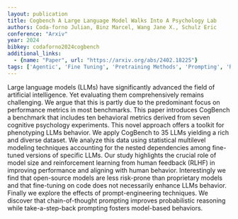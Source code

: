 ```yaml
---
layout: publication
title: Cogbench A Large Language Model Walks Into A Psychology Lab
authors: Coda-forno Julian, Binz Marcel, Wang Jane X., Schulz Eric
conference: "Arxiv"
year: 2024
bibkey: codaforno2024cogbench
additional_links:
  - {name: "Paper", url: "https://arxiv.org/abs/2402.18225"}
tags: ['Agentic', 'Fine Tuning', 'Pretraining Methods', 'Prompting', 'Reinforcement Learning', 'Training Techniques']
---
```

Large language models (LLMs) have significantly advanced the field of artificial intelligence. Yet evaluating them comprehensively remains challenging. We argue that this is partly due to the predominant focus on performance metrics in most benchmarks. This paper introduces CogBench a benchmark that includes ten behavioral metrics derived from seven cognitive psychology experiments. This novel approach offers a toolkit for phenotyping LLMs behavior. We apply CogBench to 35 LLMs yielding a rich and diverse dataset. We analyze this data using statistical multilevel modeling techniques accounting for the nested dependencies among fine-tuned versions of specific LLMs. Our study highlights the crucial role of model size and reinforcement learning from human feedback (RLHF) in improving performance and aligning with human behavior. Interestingly we find that open-source models are less risk-prone than proprietary models and that fine-tuning on code does not necessarily enhance LLMs behavior. Finally we explore the effects of prompt-engineering techniques. We discover that chain-of-thought prompting improves probabilistic reasoning while take-a-step-back prompting fosters model-based behaviors.

